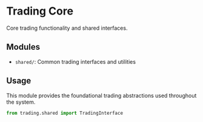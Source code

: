 # Trading Core

Core trading functionality and shared interfaces.

## Modules

- `shared/`: Common trading interfaces and utilities

## Usage

This module provides the foundational trading abstractions used throughout the system.

```python
from trading.shared import TradingInterface
```